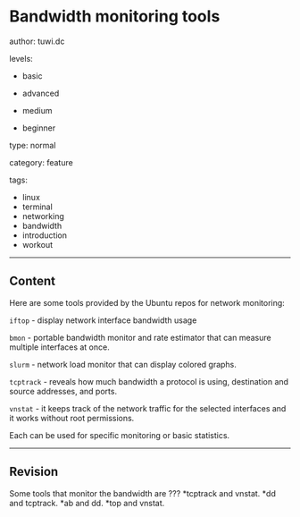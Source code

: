 # Bandwidth monitoring tools 
author: tuwi.dc

levels:

  - basic

  - advanced

  - medium

  - beginner

type: normal

category: feature

tags:
  - linux
  - terminal
  - networking
  - bandwidth
  - introduction
  - workout


---
## Content

Here are some tools provided by the Ubuntu repos for network monitoring:

`iftop` - display network interface bandwidth usage

`bmon` - portable bandwidth monitor and rate estimator that can measure multiple interfaces at once.

`slurm` - network load monitor that  can display colored graphs.

`tcptrack` - reveals how much bandwidth a protocol is using, destination and source addresses, and ports.

`vnstat` - it keeps track of the network traffic for the selected interfaces and it works without root permissions.

Each can be used for specific monitoring or basic statistics.

---
## Revision

Some tools that monitor the bandwidth are  ???
*tcptrack and vnstat.
*dd and tcptrack.
*ab and dd.
*top and vnstat.